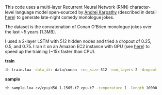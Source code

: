 
This code uses a multi-layer Recurrent Neural Network (RNN) character-level language model open-sourced by [Andrej Karpathy](https://github.com/karpathy/char-rnn) (described in detail [here](http://karpathy.github.io/2015/05/21/rnn-effectiveness/)) to generate late-night comedy monologue jokes.

The dataset is the concatenation of Conan O'Brien monologue jokes over the last ~5 years (1.3MB).

I used a 2-layer LSTM with 512 hidden nodes and tried a dropout of 0.25, 0.5, and 0.75. I ran it on an Amazon EC2 instance with GPU (see [here](http://blog.titocosta.com/post/110345699197/public-ec2-ami-with-torch-and-caffe-deep-learning)) to speed up the training (~15x faster than CPU).

**train**

```bash
th train.lua -data_dir data/conan -rnn_size 512 -num_layers 2 -dropout 0.5
```

**sample**

```bash
th sample.lua cv/cpu/d50_1.1565.t7_cpu.t7 -temperature 1 -length 10000
```
